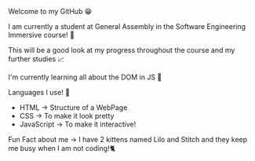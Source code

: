 Welcome to my GitHub 😁

I am currently a student at General Assembly in the Software Engineering Immersive course! 🧠

This will be a good look at my progress throughout the course and my further studies 📈

I'm currently learning all about the DOM in JS 🤔

Languages I use! 🤖
- HTML -> Structure of a WebPage
- CSS -> To make it look pretty
- JavaScript -> To make it interactive!

Fun Fact about me -> I have 2 kittens named Lilo and Stitch and they keep me busy when I am not coding!🐈
